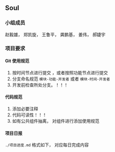 ## Soul

### 小组成员

赵毅雄， 郑凯旋， 王鲁平， 龚鹏基， 姜伟， 郝婕宇



### 项目要求

#### Git 使用规范

1. 按时间节点进行提交 ，或者按照功能节点进行提交
2. 分支命名规范  `模块-功能-开发者`  或者  `模块-时间-开发者` 
3. 开发前检查所处分支。！！！

#### 代码规范

1. 添加必要注释
2. 代码可读性！！！
3. 如有公共组件抽离， 对组件进行添加使用规范

#### 项目日报

`./项目进度.md`  格式如下， 对应每日完成内容


